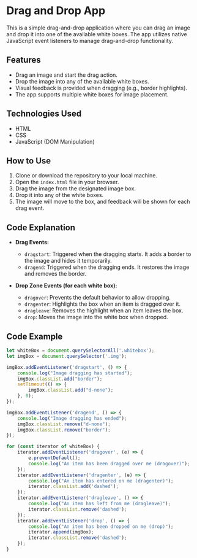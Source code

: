 # Drag and Drop App

This is a simple drag-and-drop application where you can drag an image and drop it into one of the available white boxes. The app utilizes native JavaScript event listeners to manage drag-and-drop functionality.

## Features

- Drag an image and start the drag action.
- Drop the image into any of the available white boxes.
- Visual feedback is provided when dragging (e.g., border highlights).
- The app supports multiple white boxes for image placement.

## Technologies Used

- HTML
- CSS
- JavaScript (DOM Manipulation)

## How to Use

1. Clone or download the repository to your local machine.
2. Open the `index.html` file in your browser.
3. Drag the image from the designated image box.
4. Drop it into any of the white boxes.
5. The image will move to the box, and feedback will be shown for each drag event.

## Code Explanation

- **Drag Events:**
  - `dragstart`: Triggered when the dragging starts. It adds a border to the image and hides it temporarily.
  - `dragend`: Triggered when the dragging ends. It restores the image and removes the border.

- **Drop Zone Events (for each white box):**
  - `dragover`: Prevents the default behavior to allow dropping.
  - `dragenter`: Highlights the box when an item is dragged over it.
  - `dragleave`: Removes the highlight when an item leaves the box.
  - `drop`: Moves the image into the white box when dropped.

## Code Example

```javascript
let whiteBox = document.querySelectorAll('.whitebox');
let imgBox = document.querySelector('.img');

imgBox.addEventListener('dragstart', () => {
    console.log("Image dragging has started");
    imgBox.classList.add("border");
    setTimeout(() => {
        imgBox.classList.add("d-none");
    }, 0);
});

imgBox.addEventListener('dragend', () => {
    console.log("Image dragging has ended");
    imgBox.classList.remove("d-none");
    imgBox.classList.remove("border");
});

for (const iterator of whiteBox) {
    iterator.addEventListener('dragover', (e) => {
        e.preventDefault();
        console.log("An item has been dragged over me (dragover)");
    });
    iterator.addEventListener('dragenter', (e) => {
        console.log("An item has entered on me (dragenter)");
        iterator.classList.add('dashed');
    });
    iterator.addEventListener('dragleave', () => {
        console.log("An item has left from me (dragleave)");
        iterator.classList.remove('dashed');
    });
    iterator.addEventListener('drop', () => {
        console.log("An item has been dropped on me (drop)");
        iterator.append(imgBox);
        iterator.classList.remove('dashed');
    });
}
